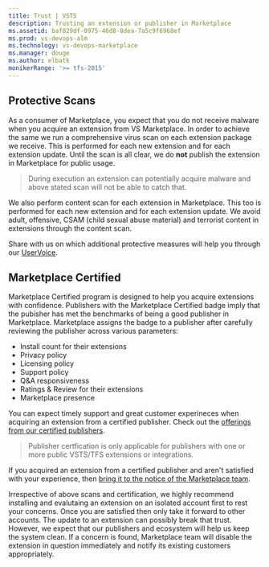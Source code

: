 ```yaml
---
title: Trust | VSTS
description: Trusting an extension or publisher in Marketplace 
ms.assetid: baf829df-0975-46d8-8dea-7a5c9f6968ef
ms.prod: vs-devops-alm
ms.technology: vs-devops-marketplace
ms.manager: douge
ms.author: elbatk
monikerRange: '>= tfs-2015'
---
```


## Protective Scans
As a consumer of Marketplace, you expect that you do not receive malware when you acquire an extension from VS Marketplace. In order to achieve the same we run a comprehensive virus scan on each extension package we receive. This is performed for each new extension and for each extension update. Until the scan is all clear, we do **not** publish the extension in Marketplace for public usage.
> During execution an extension can potentially acquire malware and above stated scan will not be able to catch that. 

We also perform content scan for each extension in Marketplace. This too is performed for each new extension and for each extension update. We avoid adult, offensive, CSAM (child sexual abuse material) and terrorist content in extensions through the content scan.

Share with us on which additional protective measures will help you through our [UserVoice](https://visualstudio.uservoice.com/forums/331878-visual-studio-marketplace).


## Marketplace Certified
Marketplace Certified program is designed to help you acquire extensions with confidence. Publishers with the Marketplace Certified badge imply that the pubisher has met the benchmarks of being a good publisher in Marketplace. Marketplace assigns the badge to a publisher after carefully reviewing the publisher across various parameters:
* Install count for their extensions
* Privacy policy
* Licensing policy
* Support policy
* Q&A responsiveness
* Ratings & Review for their extensions
* Marketplace presence

You can expect timely support and great customer experineces when acquiring an extension from a certified publisher. Check out the [offerings from our certified publishers](https://marketplace.visualstudio.com/search?target=VSTS&category=All%20categories&sortBy=Downloads).

> Publisher certfication is only applicable for publishers with one or more public VSTS/TFS extensions or integrations.

If you acquired an extension from a certified publisher and aren't satisfied with your experience, then [bring it to the notice of the Marketplace team](https://docs.microsoft.com/en-us/vsts/marketplace/marketplace-billing-qa).

Irrespective of above scans and certification, we highly recommend installing and evalutaing an extension on an isolated account first to rest your concerns. Once you are satisfied then only take it forward to other accounts. The update to an extension can possibly break that trust. However, we expect that our publishers and ecosystem will help us keep the system clean. If a concern is found, Marketplace team will disable the extension in question immediately and notify its existing customers appropriately.